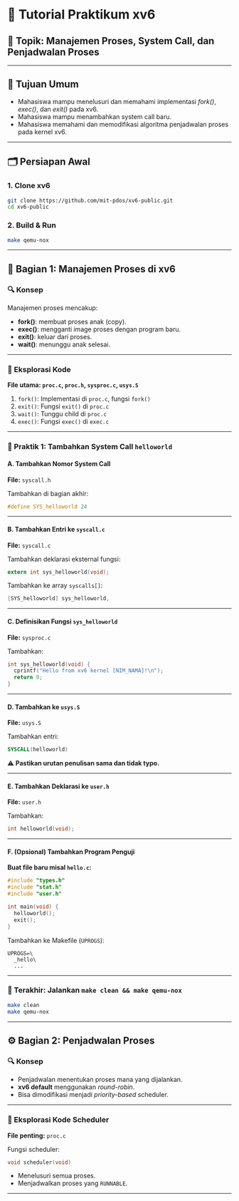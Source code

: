 # 🧪 Tutorial Praktikum xv6

## 🔧 Topik: Manajemen Proses, System Call, dan Penjadwalan Proses

---

## 🎯 Tujuan Umum

* Mahasiswa mampu menelusuri dan memahami implementasi *fork()*, *exec()*, dan *exit()* pada xv6.
* Mahasiswa mampu menambahkan system call baru.
* Mahasiswa memahami dan memodifikasi algoritma penjadwalan proses pada kernel xv6.

---

## 🗂️ Persiapan Awal

### 1. Clone xv6

```bash
git clone https://github.com/mit-pdos/xv6-public.git
cd xv6-public
```

### 2. Build & Run

```bash
make qemu-nox
```

---

## 📘 Bagian 1: Manajemen Proses di xv6

### 🔍 Konsep

Manajemen proses mencakup:

* **fork()**: membuat proses anak (copy).
* **exec()**: mengganti image proses dengan program baru.
* **exit()**: keluar dari proses.
* **wait()**: menunggu anak selesai.

---

### 🔎 Eksplorasi Kode

**File utama: `proc.c`, `proc.h`, `sysproc.c`, `usys.S`**

1. `fork()`: Implementasi di `proc.c`, fungsi `fork()`
2. `exit()`: Fungsi `exit()` di `proc.c`
3. `wait()`: Tunggu child di `proc.c`
4. `exec()`: Fungsi `exec()` di `exec.c`

---

### 🧪 Praktik 1: Tambahkan System Call `helloworld`

#### A. **Tambahkan Nomor System Call**

**File:** `syscall.h`

Tambahkan di bagian akhir:

```c
#define SYS_helloworld 24  
```

---

#### B. **Tambahkan Entri ke `syscall.c`**

**File:** `syscall.c`

Tambahkan deklarasi eksternal fungsi:

```c
extern int sys_helloworld(void);
```

Tambahkan ke array `syscalls[]`:

```c
[SYS_helloworld] sys_helloworld,
```

---

#### C. **Definisikan Fungsi `sys_helloworld`**

**File:** `sysproc.c`

Tambahkan:

```c
int sys_helloworld(void) {
  cprintf("Hello from xv6 kernel [NIM_NAMA]!\n");
  return 0;
}
```

---

#### D. **Tambahkan ke `usys.S`**

**File:** `usys.S`

Tambahkan entri:

```asm
SYSCALL(helloworld)
```

⚠️ **Pastikan urutan penulisan sama dan tidak typo.**

---

#### E. **Tambahkan Deklarasi ke `user.h`**

**File:** `user.h`

Tambahkan:

```c
int helloworld(void);
```

---

#### F. **(Opsional) Tambahkan Program Penguji**

**Buat file baru misal `hello.c`:**

```c
#include "types.h"
#include "stat.h"
#include "user.h"

int main(void) {
  helloworld();
  exit();
}
```

Tambahkan ke Makefile (`UPROGS`):

```make
UPROGS=\
  _hello\
  ...
```

---

### 🔁 Terakhir: Jalankan `make clean && make qemu-nox`

```bash
make clean
make qemu-nox
```

---

## ⚙️ Bagian 2: Penjadwalan Proses

### 🔍 Konsep

* Penjadwalan menentukan proses mana yang dijalankan.
* **xv6 default** menggunakan *round-robin*.
* Bisa dimodifikasi menjadi *priority-based* scheduler.

---

### 🔎 Eksplorasi Kode Scheduler

**File penting:** `proc.c`

Fungsi scheduler:

```c
void scheduler(void)
```

* Menelusuri semua proses.
* Menjadwalkan proses yang `RUNNABLE`.

---
